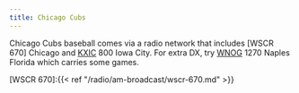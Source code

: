 ```yaml
---
title: Chicago Cubs
---
```

Chicago Cubs baseball comes via a radio network that includes
[WSCR 670] Chicago and [KXIC] 800 Iowa City. For extra DX,
try [WNOG] 1270 Naples Florida which carries some games.

[WSCR 670]:{{< ref "/radio/am-broadcast/wscr-670.md" >}}

[KXIC]:https://emv-commonplace.netlify.app/radio/am-broadcast/kxic/
[WNOG]:https://emv-commonplace.netlify.app/radio/am-broadcast/wnog/
